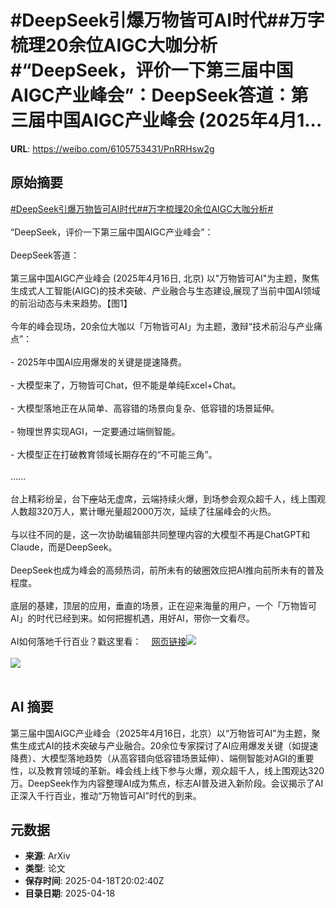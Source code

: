 # #DeepSeek引爆万物皆可AI时代##万字梳理20余位AIGC大咖分析#“DeepSeek，评价一下第三届中国AIGC产业峰会”：DeepSeek答道：第三届中国AIGC产业峰会 (2025年4月1...

**URL**: https://weibo.com/6105753431/PnRRHsw2g

## 原始摘要

<a href="https://m.weibo.cn/search?containerid=231522type%3D1%26t%3D10%26q%3D%23DeepSeek%E5%BC%95%E7%88%86%E4%B8%87%E7%89%A9%E7%9A%86%E5%8F%AFAI%E6%97%B6%E4%BB%A3%23&amp;extparam=%23DeepSeek%E5%BC%95%E7%88%86%E4%B8%87%E7%89%A9%E7%9A%86%E5%8F%AFAI%E6%97%B6%E4%BB%A3%23" data-hide=""><span class="surl-text">#DeepSeek引爆万物皆可AI时代#</span></a><a href="https://m.weibo.cn/search?containerid=231522type%3D1%26t%3D10%26q%3D%23%E4%B8%87%E5%AD%97%E6%A2%B3%E7%90%8620%E4%BD%99%E4%BD%8DAIGC%E5%A4%A7%E5%92%96%E5%88%86%E6%9E%90%23&amp;extparam=%23%E4%B8%87%E5%AD%97%E6%A2%B3%E7%90%8620%E4%BD%99%E4%BD%8DAIGC%E5%A4%A7%E5%92%96%E5%88%86%E6%9E%90%23" data-hide=""><span class="surl-text">#万字梳理20余位AIGC大咖分析#</span></a><br><br>“DeepSeek，评价一下第三届中国AIGC产业峰会”：<br><br>DeepSeek答道：<br><br>第三届中国AIGC产业峰会 (2025年4月16日, 北京) 以"万物皆可AI"为主题，聚焦生成式人工智能(AIGC)的技术突破、产业融合与生态建设,展现了当前中国AI领域的前沿动态与未来趋势。【图1】<br><br>今年的峰会现场，20余位大咖以「万物皆可AI」为主题，激辩“技术前沿与产业痛点”：<br><br>- 2025年中国AI应用爆发的关键是提速降费。<br><br>- 大模型来了，万物皆可Chat，但不能是单纯Excel+Chat。<br><br>- 大模型落地正在从简单、高容错的场景向复杂、低容错的场景延伸。<br><br>- 物理世界实现AGI，一定要通过端侧智能。<br><br>- 大模型正在打破教育领域长期存在的“不可能三角”。<br><br>……<br><br>台上精彩纷呈，台下~~座~~站无虚席，云端持续火爆，到场参会观众超千人，线上围观人数超320万人，累计曝光量超2000万次，延续了往届峰会的火热。<br><br>与以往不同的是，这一次协助编辑部共同整理内容的大模型不再是ChatGPT和Claude，而是DeepSeek。<br><br>DeepSeek也成为峰会的高频热词，前所未有的破圈效应把AI推向前所未有的普及程度。<br><br>底层的基建，顶层的应用，垂直的场景，正在迎来海量的用户，一个「万物皆可AI」的时代已经到来。如何把握机遇，用好AI，带你一文看尽。<br><br>AI如何落地千行百业？戳这里看：<a href="https://weibo.cn/sinaurl?u=https%3A%2F%2Fmp.weixin.qq.com%2Fs%2Ft84WL8wQw-pO4BKZePSlXA%3Fpoc_token%3DHOhHAmijad5oRoL-enRFJagpSEFcW4td-Ad4hzOP" data-hide=""><span class="url-icon"><img style="width: 1rem;height: 1rem" src="https://h5.sinaimg.cn/upload/2015/09/25/3/timeline_card_small_web_default.png" referrerpolicy="no-referrer"></span><span class="surl-text">网页链接</span></a><img style="" src="https://tvax1.sinaimg.cn/large/006Fd7o3ly1i0l9hm78npj30sp0i7420.jpg" referrerpolicy="no-referrer"><br><br><img style="" src="https://tvax1.sinaimg.cn/large/006Fd7o3ly1i0l9m5vrgvj31hc0zkqc7.jpg" referrerpolicy="no-referrer"><br><br>

## AI 摘要

第三届中国AIGC产业峰会（2025年4月16日，北京）以“万物皆可AI”为主题，聚焦生成式AI的技术突破与产业融合。20余位专家探讨了AI应用爆发关键（如提速降费）、大模型落地趋势（从高容错向低容错场景延伸）、端侧智能对AGI的重要性，以及教育领域的革新。峰会线上线下参与火爆，观众超千人，线上围观达320万。DeepSeek作为内容整理AI成为焦点，标志AI普及进入新阶段。会议揭示了AI正深入千行百业，推动“万物皆可AI”时代的到来。

## 元数据

- **来源**: ArXiv
- **类型**: 论文
- **保存时间**: 2025-04-18T20:02:40Z
- **目录日期**: 2025-04-18

